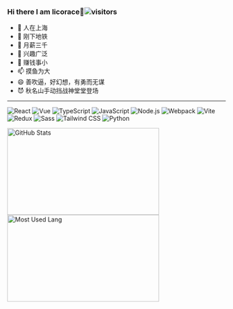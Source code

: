 ### Hi there I am licorace👋![visitors](https://visitor-badge-reloaded.herokuapp.com/badge?page_id=licorace.licorace&color=00cf00)

- 🔭 人在上海
- 🌱 刚下地铁
- 👯 月薪三千
- 🤔 兴趣广泛
- 💬 赚钱事小
- 📫 摸鱼为大
- 😄 善吹逼，好幻想，有勇而无谋
- 😈 秋名山手动挡战神堂堂登场
-----

![React](https://img.shields.io/badge/-React-666666?style=flat&logo=react)
![Vue](https://img.shields.io/badge/-Vue-666666?style=flat&logo=vue.js)
![TypeScript](https://img.shields.io/badge/-TypeScript-666666?style=flat&logo=typescript)
![JavaScript](https://img.shields.io/badge/-JavaScript-666666?style=flat&logo=javascript)
![Node.js](https://img.shields.io/badge/-Node-666666?style=flat&logo=node.js)
![Webpack](https://img.shields.io/badge/-Webpack-666666?style=flat&logo=webpack)
![Vite](https://img.shields.io/badge/-Vite-666666?style=flat&logo=vite)
![Redux](https://img.shields.io/badge/-Redux-666666?style=flat&logo=redux)
![Sass](https://img.shields.io/badge/-Sass-666666?style=flat&logo=sass)
![Tailwind CSS](https://img.shields.io/badge/-Tailwind%20CSS-666666?style=flat&logo=tailwindcss)
![Python](https://img.shields.io/badge/-Python-666666?style=flat&logo=Python)


<p>
<a href="https://github.com/licorace">
<img width="350px" height="200px" alt="GitHub Stats" src="https://github-readme-stats.vercel.app/api?username=licorace&count_private=true&show_icons=true&line_height=31&theme=great-gatsby&hide_border=true"/>
</a>
<a href="https://github.com/licorace">
<img width="350px" height="200px" alt="Most Used Lang" src="https://github-readme-stats.vercel.app/api/top-langs/?username=licorace&layout=compact&theme=radical&bg_color=30,c6ffdd,fbd786,f7797d&text_color=03001e&title_color=29323c&hide_border=true"/>
</a>
</p>




